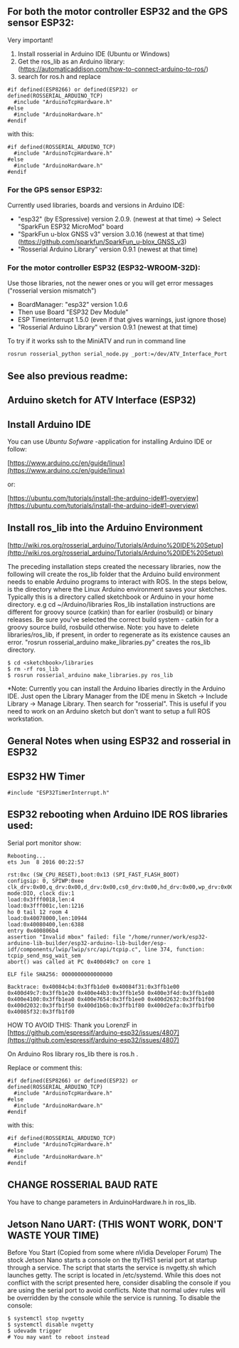 ## For both the motor controller ESP32 and the GPS sensor ESP32:

Very important!
1. Install rosserial in Arduino IDE (Ubuntu or Windows)
2. Get the ros_lib as an Arduino library: (https://automaticaddison.com/how-to-connect-arduino-to-ros/)
3. search for ros.h and replace

```
#if defined(ESP8266) or defined(ESP32) or defined(ROSSERIAL_ARDUINO_TCP)
  #include "ArduinoTcpHardware.h"
#else
  #include "ArduinoHardware.h"
#endif
```

with this:

```
#if defined(ROSSERIAL_ARDUINO_TCP)
  #include "ArduinoTcpHardware.h"
#else
  #include "ArduinoHardware.h"
#endif
```

### For the GPS sensor ESP32:
Currently used libraries, boards and versions in Arduino IDE:
- "esp32" (by ESpressive) version 2.0.9. (newest at that time) -> Select "SparkFun ESP32 MicroMod" board
- "SparkFun u-blox GNSS v3" version 3.0.16 (newest at that time) (https://github.com/sparkfun/SparkFun_u-blox_GNSS_v3)
- "Rosserial Arduino Library" version 0.9.1 (newest at that time)

### For the motor controller ESP32 (ESP32-WROOM-32D):
Use those libraries, not the newer ones or you will get error messages ("rosserial version mismatch")
- BoardManager: "esp32"  version 1.0.6
- Then use Board "ESP32 Dev Module"
- ESP Timerinterrupt 1.5.0 (even if that gives warnings, just ignore those)
-  "Rosserial Arduino Library" version 0.9.1 (newest at that time)

To try if it works ssh to the MiniATV and run in command line
```
rosrun rosserial_python serial_node.py _port:=/dev/ATV_Interface_Port
```



## See also previous readme:


## Arduino sketch for ATV Interface (ESP32)
## Install Arduino IDE
You can use _Ubuntu Sofware_ -application for installing Arduino IDE
or follow:

[https://www.arduino.cc/en/guide/linux](https://www.arduino.cc/en/guide/linux)

or:

[https://ubuntu.com/tutorials/install-the-arduino-ide#1-overview](https://ubuntu.com/tutorials/install-the-arduino-ide#1-overview)

## Install ros_lib into the Arduino Environment
[http://wiki.ros.org/rosserial_arduino/Tutorials/Arduino%20IDE%20Setup](http://wiki.ros.org/rosserial_arduino/Tutorials/Arduino%20IDE%20Setup)

The preceding installation steps created the necessary libraries, now the following will create the ros_lib folder that the Arduino build environment needs to enable Arduino programs to interact with ROS.
In the steps below, <sketchbook> is the directory where the Linux Arduino environment saves your sketches. Typically this is a directory called sketchbook or Arduino in your home directory. e.g cd ~/Arduino/libraries
Ros_lib installation instructions are different for groovy source (catkin) than for earlier (rosbuild) or binary releases. Be sure you've selected the correct build system - catkin for a groovy source build, rosbuild otherwise.
Note: you have to delete libraries/ros_lib, if present, in order to regenerate as its existence causes an error. "rosrun rosserial_arduino make_libraries.py" creates the ros_lib directory.
```
$ cd <sketchbook>/libraries
$ rm -rf ros_lib
$ rosrun rosserial_arduino make_libraries.py ros_lib
```
*Note: Currently you can install the Arduino libaries directly in the Arduino IDE. Just open the Library Manager from the IDE menu in Sketch -> Include Library -> Manage Library. Then search for "rosserial". This is useful if you need to work on an Arduino sketch but don't want to setup a full ROS workstation.

  
## General Notes when using ESP32 and rosserial in ESP32
  
## ESP32 HW Timer
```
#include "ESP32TimerInterrupt.h"
``` 
  
## ESP32 rebooting when Arduino IDE ROS libraries used:
Serial port monitor show:
  
```
Rebooting...
ets Jun  8 2016 00:22:57

rst:0xc (SW_CPU_RESET),boot:0x13 (SPI_FAST_FLASH_BOOT)
configsip: 0, SPIWP:0xee
clk_drv:0x00,q_drv:0x00,d_drv:0x00,cs0_drv:0x00,hd_drv:0x00,wp_drv:0x00
mode:DIO, clock div:1
load:0x3fff0018,len:4
load:0x3fff001c,len:1216
ho 0 tail 12 room 4
load:0x40078000,len:10944
load:0x40080400,len:6388
entry 0x400806b4
assertion "Invalid mbox" failed: file "/home/runner/work/esp32-arduino-lib-builder/esp32-arduino-lib-builder/esp-idf/components/lwip/lwip/src/api/tcpip.c", line 374, function: tcpip_send_msg_wait_sem
abort() was called at PC 0x400d49c7 on core 1

ELF file SHA256: 0000000000000000

Backtrace: 0x40084cb4:0x3ffb1de0 0x40084f31:0x3ffb1e00 0x400d49c7:0x3ffb1e20 0x400e44b3:0x3ffb1e50 0x400e3f4d:0x3ffb1e80 0x400e4100:0x3ffb1ea0 0x400e7654:0x3ffb1ee0 0x400d2632:0x3ffb1f00 0x400d2032:0x3ffb1f50 0x400d1b6b:0x3ffb1f80 0x400d2efa:0x3ffb1fb0 0x40085f32:0x3ffb1fd0

```
  
HOW TO AVOID THIS:
Thank you LorenzF in [https://github.com/espressif/arduino-esp32/issues/4807](https://github.com/espressif/arduino-esp32/issues/4807)

On Arduino Ros library ros_lib there is ros.h .

Replace or comment this:
```
#if defined(ESP8266) or defined(ESP32) or defined(ROSSERIAL_ARDUINO_TCP)
  #include "ArduinoTcpHardware.h"
#else
  #include "ArduinoHardware.h"
#endif
```
with this:
```
#if defined(ROSSERIAL_ARDUINO_TCP)
  #include "ArduinoTcpHardware.h"
#else
  #include "ArduinoHardware.h"
#endif
```

## CHANGE ROSSERIAL BAUD RATE
You have to change parameters in ArduinoHardware.h in ros_lib.

## Jetson Nano UART: (THIS WONT WORK, DON'T WASTE YOUR TIME)
Before You Start
(Copied from some where nVidia Developer Forum) The stock Jetson Nano starts a console on the ttyTHS1 serial port at startup through a service. The script that starts the service is nvgetty.sh which launches getty. The script is located in /etc/systemd. While this does not conflict with the script presented here, consider disabling the console if you are using the serial port to avoid conflicts. Note that normal udev rules will be overridden by the console while the service is running. To disable the console:
```
$ systemctl stop nvgetty
$ systemctl disable nvgetty
$ udevadm trigger
# You may want to reboot instead
```
